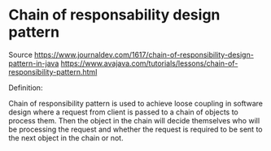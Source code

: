 # Chain of responsability design pattern
Source https://www.journaldev.com/1617/chain-of-responsibility-design-pattern-in-java  https://www.avajava.com/tutorials/lessons/chain-of-responsibility-pattern.html

Definition:

Chain of responsibility pattern is used to achieve loose coupling in software design where a request from client is passed to a chain of objects to process them. Then the object in the chain will decide themselves who will be processing the request and whether the request is required to be sent to the next object in the chain or not.

